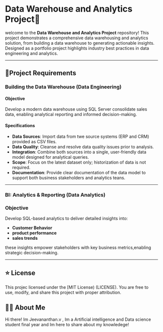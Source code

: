 # Data Warehouse and Analytics Project🚀

welcome to the **Data Warehouse and Analytics Project** repository!
This project demonstrates a comprehensive data warehousing and analytics solution, from building a data warehouse to generating actionable insights. Designed as a portfolio project highlights industry best practices in data engineering and analytics.

---

## 🚀Project Requirements

### Building the Data Warehouse (Data Engineering)

#### Objective
Develop a modern data warehouse using SQL Server consolidate sales data, enabling analytical reporting and informed decision-making.

#### Specifications
- **Data Sources**: Import data from twe source systems (ERP and CRM) provided as CSV files.
- **Data Quality**: Cleanse and resolve data quality issues prior to analysis.
- **Integration**: Combine both sources into a single, user-friendly data model designed for analytical queries.
- **Scope**: Focus on the latest dataset only; historization of data is not required.
- **Documentation**: Provide clear documentation of the data model to support both business stakeholders and analytics teans.

---

### BI: Analytics & Reporting (Data Analytics)

### Objective
Develop SQL-based analytics to deliver detailed insights into:
- **Customer Behavior**
- **product performance**
- **sales trends**

these insights empower stakeholders with key business metrics,enabling strategic decision-making.

---

## ⭐ License
 This projec licensed under the [MIT License) (LICENSE). You are free to use, modify, and share this project with proper attribution.

## 👨‍🎓  About Me
Hi there! Im Jeevananthan.v , Im a Artificial intelligence and Data science student final year and Im here to share about my knowledege!



